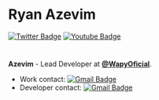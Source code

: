 # Ryan Azevim 
[![Twitter Badge](https://img.shields.io/badge/-@Azevim-6633cc?style=flat-square&labelColor=6633cc&logo=twitter&logoColor=white&link=https://twitter.com/Azelim)](https://twitter.com/Azelim) 
[![Youtube Badge](https://img.shields.io/badge/-Ryan%20Azevim-6633cc?style=flat-square&logo=Youtube&logoColor=white&link=https://youtube.com/c/Azelim-ab8625179/)](https://youtube.com/c/Azelim-ab8625179/) 
#
**Azevim** - Lead Developer at [**@WapyOficial**](https://github.com/WapyOficial).
* Work contact: [![Gmail Badge](https://img.shields.io/badge/-azevim@redewapy.com-6633cc?style=flat-square&logo=Gmail&logoColor=white&link=mailto:azevim@redewapy.com)](mailto:azevim@redewapy.com)
* Developer contact: [![Gmail Badge](https://img.shields.io/badge/-dev@azevim.com.br-6633cc?style=flat-square&logo=Gmail&logoColor=white&link=mailto:dev@azevim.com.br-6633cc)](mailto:dev@azevim.com.br)
#
